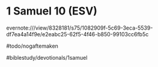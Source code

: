 # 1 Samuel 10 (ESV)
evernote:///view/8328181/s75/1082909f-5c69-3eca-5539-df7ea4a14f9e/e2eabc25-62f5-4f46-b850-99103cc6fb5c

#todo/nogaftemaken 

#biblestudy/devotionals/1samuel